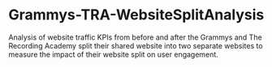 # Grammys-TRA-WebsiteSplitAnalysis
Analysis of website traffic KPIs from before and after the Grammys and The Recording Academy split their shared website into two separate websites to measure the impact of their website split on user engagement.
